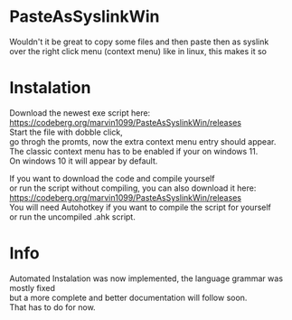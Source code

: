 # PasteAsSyslinkWin
Wouldn't it be great to copy some files and then paste then as syslink  
over the right click menu (context menu) like in linux, this makes it so

# Instalation
Download the newest exe script here:  
https://codeberg.org/marvin1099/PasteAsSyslinkWin/releases  
Start the file with dobble click,  
go throgh the promts,
now the extra context menu entry should appear.  
The classic context menu has to be enabled if your on windows 11.  
On windows 10 it will appear by default. 

If you want to download the code and compile yourself  
or run the script without compiling, you can also download it here:  
https://codeberg.org/marvin1099/PasteAsSyslinkWin/releases  
You will need Autohotkey if you want to compile the script for yourself  
or run the uncompiled .ahk script. 

# Info
Automated Instalation was now implemented, the language grammar was mostly fixed  
but a more complete and better documentation will follow soon.         
That has to do for now.       
